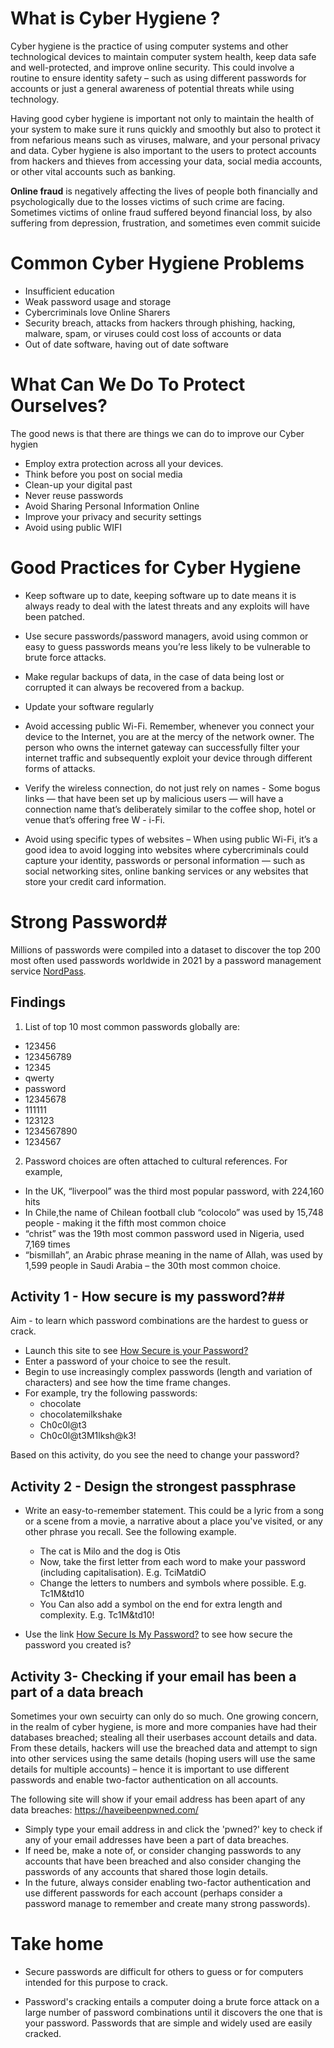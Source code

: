 # What is Cyber Hygiene ?
Cyber hygiene is the practice of using computer systems and other technological devices to maintain computer system health, keep data safe and well-protected, and improve online security. This could involve a routine to ensure identity safety – such as using different passwords for accounts or just a general awareness of potential threats while using technology. 

Having good cyber hygiene is important not only to maintain the health of your system to make sure it runs quickly and smoothly but also to protect it from nefarious means such as viruses, malware, and your personal privacy and data. Cyber hygiene is also important to the users to protect accounts from hackers and thieves from accessing your data, social media accounts, or other vital accounts such as banking.

**Online fraud** is negatively affecting the lives of people both financially and psychologically due to the losses victims of such crime are facing. Sometimes victims of online fraud suffered beyond financial loss, by also suffering from depression, frustration, and sometimes even commit suicide

# Common Cyber Hygiene Problems
* Insufficient education
* Weak password usage and storage 
* Cybercriminals love Online Sharers
* Security breach, attacks from hackers through phishing, hacking, malware, spam, or viruses could cost loss of accounts or data
* Out of date software, having out of date software 

# What Can We Do To Protect Ourselves?
The good news is that there are things we can do to improve our Cyber hygien 
* Employ extra protection across all your devices.
* Think before you post on social media 
* Clean-up your digital past
* Never reuse passwords
* Avoid Sharing Personal Information Online
* Improve your privacy and security settings
* Avoid using public WIFI

# Good Practices for Cyber Hygiene

* Keep software up to date, keeping software up to date means it is always ready to deal with the latest threats and any exploits will have been patched.

* Use secure passwords/password managers, avoid using common or easy to guess passwords means you’re less likely to be vulnerable to brute force attacks. 
* Make regular backups of data, in the case of data being lost or corrupted it can always be recovered from a backup.

* Update your software regularly 

* Avoid accessing public Wi-Fi. Remember, whenever you connect your device to the Internet, you are at the mercy of the network owner. The person who owns the internet gateway can successfully filter your internet traffic and subsequently exploit your device through different forms of attacks.

* Verify the wireless connection, do not just rely on names - Some bogus links — that have been set up by malicious users — will have a connection name that’s deliberately similar to the coffee shop, hotel or venue that’s offering free W - i-Fi.

* Avoid using specific types of websites – When using public Wi-Fi, it’s a good idea to avoid logging into websites where cybercriminals could capture your identity, passwords or personal information — such as social networking sites, online banking services or any websites that store your credit card information. 

# Strong Password#
Millions of passwords were compiled into a dataset to discover the top 200 most often used passwords worldwide in 2021 by a password management service [NordPass](https://nordpass.com/most-common-passwords-list/).

## Findings ##
1. List of top 10 most common passwords globally are: 
* 123456
* 123456789
* 12345
* qwerty
* password
* 12345678
* 111111
* 123123
* 1234567890
* 1234567

2. Password choices are often attached to cultural references. For example, 
* In the UK, “liverpool” was the third most popular password, with 224,160 hits
* In Chile,the name of Chilean football club “colocolo” was used by 15,748 people - making it the fifth most common choice
* “christ” was the 19th most common password used in Nigeria, used 7,169 times
* “bismillah”, an Arabic phrase meaning in the name of Allah, was used by 1,599 people in Saudi Arabia – the 30th most common choice.


## Activity 1 - How secure is my password?## 
Aim - to learn which password combinations are the hardest to guess or crack.

* Launch this site to see [How Secure is your Password?](https://www.security.org/how-secure-is-my-password/) 
* Enter a password of your choice to see the result.
* Begin to use increasingly complex passwords (length and variation of characters) and see how the time frame changes. 
* For example, try the following passwords:
   - chocolate
   - chocolatemilkshake
   - Ch0c0l@t3
   - Ch0c0l@t3M1lksh@k3!
   
Based on this activity, do you see the need to change your password? 

## Activity 2 - Design the strongest passphrase ##

* Write an easy-to-remember statement. This could be a lyric from a song or a scene from a movie, a narrative about a place you've visited, or any other phrase you recall. See the following example.
  - The cat is Milo and the dog is Otis
  - Now, take the first letter from each word to make your password (including capitalisation). E.g. TciMatdiO
  - Change the letters to numbers and symbols where possible. E.g. Tc1M&td10
  - You Can also add a symbol on the end for extra length and complexity. E.g. Tc1M&td10!

* Use the link [How Secure Is My Password?](https://www.security.org/how-secure-is-my-password/) to see how secure the password you created is? 


## Activity 3- Checking if your email has been a part of a data breach ##

Sometimes your own secuirty can only do so much. One growing concern, in the realm of cyber hygiene, is more and more companies have had their databases breached; stealing all their userbases account details and data. From these details, hackers will use the breached data and attempt to sign into other services using the same details (hoping users will use the same details for multiple accounts) – hence it is important to use different passwords and enable two-factor authentication on all accounts.

The following site will show if your email address has been apart of any data breaches: https://haveibeenpwned.com/ 
* Simply type your email address in and click the 'pwned?' key to check if any of your email addresses have been a part of data breaches. 
* If need be, make a note of, or consider changing passwords to any accounts that have been breached and also consider changing the passwords of any accounts that shared those login details.
* In the future, always consider enabling two-factor authentication and use different passwords for each account (perhaps consider a password manage to remember and create many strong passwords). 

# Take home #

* Secure passwords are difficult for others to guess or for computers intended for this purpose to crack.

* Password's cracking entails a computer doing a brute force attack on a large number of password combinations until it discovers the one that is your password. Passwords that are simple and widely used are easily cracked.


